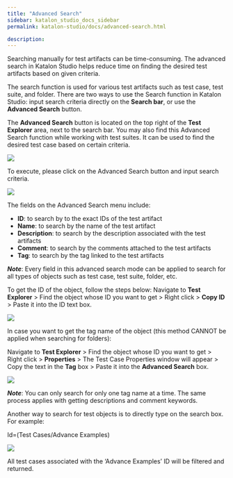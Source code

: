 ```yaml
---
title: "Advanced Search" 
sidebar: katalon_studio_docs_sidebar
permalink: katalon-studio/docs/advanced-search.html

description: 
---
```

Searching manually for test artifacts can be time-consuming. The advanced search in Katalon Studio helps reduce time on finding the desired test artifacts based on given criteria.

The search function is used for various test artifacts such as test case, test suite, and folder.
There are two ways to use the Search function in Katalon Studio: input search criteria directly on the **Search bar**, or use the **Advanced Search** button.

The **Advanced Search** button is located on the top right of the **Test Explorer** area, next to the search bar. You may also find this Advanced Search function while working with test suites. It can be used to find the desired test case based on certain criteria.

![](../../images/katalon-studio/docs/advanced-search/Advance-Search-Button-Location.png)

To execute, please click on the Advanced Search button and input search criteria.

![](../../images/katalon-studio/docs/advanced-search/advance-search-box.png)

The fields on the Advanced Search menu include:
- **ID**: to search by to the exact IDs of the test artifact
- **Name**: to search by the name of the test artifact
- **Description**: to search by the description associated with the test artifacts
- **Comment**: to search by the comments attached to the test artifacts
- **Tag**: to search by the tag linked to the test artifacts

***Note***: Every field in this advanced search mode can be applied to search for all types of objects such as test case, test suite, folder, etc.

To get the ID of the object, follow the steps below:
Navigate to **Test Explorer** > Find the object whose ID you want to get > Right click > **Copy ID** > Paste it into the ID text box.

![](../../images/katalon-studio/docs/advanced-search/Copy-ID.png)

In case you want to get the tag name of the object (this method CANNOT be applied when searching for folders):

Navigate to **Test Explorer** > Find the object whose ID you want to get > Right click > **Properties** > The Test Case Properties window will appear > Copy the text in the **Tag** box > Paste it into the **Advanced Search** box.

![](../../images/katalon-studio/docs/advanced-search/Test-Case-Properties.png)
  
***Note***: You can only search for only one tag name at a time. The same process applies with getting descriptions and comment keywords.

Another way to search for test objects is to directly type on the search box. For example:

Id=(Test Cases/Advance Examples)

![](../../images/katalon-studio/docs/advanced-search/1.png)

All test cases associated with the ‘Advance Examples’ ID will be filtered and returned.
 





